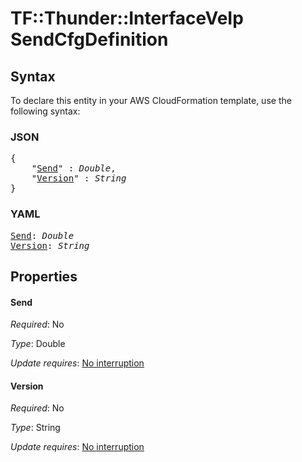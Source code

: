 # TF::Thunder::InterfaceVeIp SendCfgDefinition

## Syntax

To declare this entity in your AWS CloudFormation template, use the following syntax:

### JSON

<pre>
{
    "<a href="#send" title="Send">Send</a>" : <i>Double</i>,
    "<a href="#version" title="Version">Version</a>" : <i>String</i>
}
</pre>

### YAML

<pre>
<a href="#send" title="Send">Send</a>: <i>Double</i>
<a href="#version" title="Version">Version</a>: <i>String</i>
</pre>

## Properties

#### Send

_Required_: No

_Type_: Double

_Update requires_: [No interruption](https://docs.aws.amazon.com/AWSCloudFormation/latest/UserGuide/using-cfn-updating-stacks-update-behaviors.html#update-no-interrupt)

#### Version

_Required_: No

_Type_: String

_Update requires_: [No interruption](https://docs.aws.amazon.com/AWSCloudFormation/latest/UserGuide/using-cfn-updating-stacks-update-behaviors.html#update-no-interrupt)


